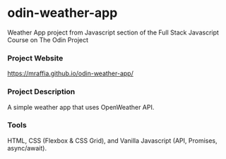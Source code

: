 # odin-weather-app
Weather App project from Javascript section of the Full Stack Javascript Course on The Odin Project

### Project Website
https://mraffia.github.io/odin-weather-app/

### Project Description
A simple weather app that uses OpenWeather API.

### Tools
HTML, CSS (Flexbox & CSS Grid), and Vanilla Javascript (API, Promises, async/await).
